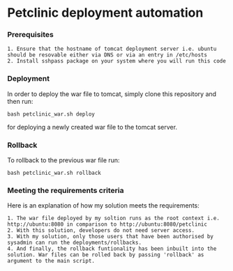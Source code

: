 # Petclinic deployment automation

### Prerequisites
    
    1. Ensure that the hostname of tomcat deployment server i.e. ubuntu should be resovable either via DNS or via an entry in /etc/hosts
    2. Install sshpass package on your system where you will run this code

### Deployment 
In order to deploy the war file to tomcat, simply clone this repository and then run:

    bash petclinic_war.sh deploy

for deploying a newly created war file to the tomcat server.

### Rollback
To rollback to the previous war file run:

    bash petclinic_war.sh rollback
    
### Meeting the requirements criteria
Here is an explanation of how my solution meets the requirements:

    1. The war file deployed by my soltion runs as the root context i.e. http://ubuntu:8080 in comparison to http://ubuntu:8080/petclinic
    2. With this solution, developers do not need server access.
    3. With my solution, only those users that have been authorised by sysadmin can run the deployments/rollbacks.
    4. And finally, the rollback funtionality has been inbuilt into the solution. War files can be rolled back by passing 'rollback' as argument to the main script.
